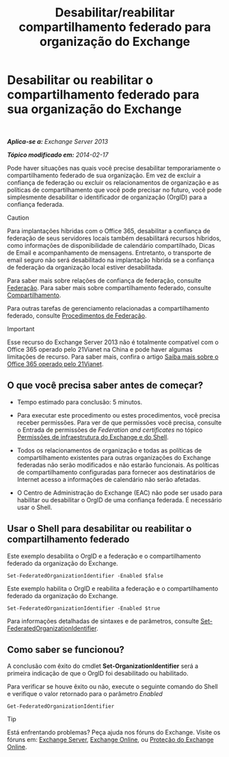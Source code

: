 ﻿---
title: 'Desabilitar/reabilitar compartilhamento federado para organização do Exchange'
TOCTitle: Desabilitar ou reabilitar o compartilhamento federado para sua organização do Exchange
ms:assetid: d36490d8-0268-47b9-a6d4-e56427f1b02e
ms:mtpsurl: https://technet.microsoft.com/pt-br/library/JJ657497(v=EXCHG.150)
ms:contentKeyID: 50486725
ms.date: 05/22/2018
mtps_version: v=EXCHG.150
ms.translationtype: MT
---

# Desabilitar ou reabilitar o compartilhamento federado para sua organização do Exchange

 

_**Aplica-se a:** Exchange Server 2013_

_**Tópico modificado em:** 2014-02-17_

Pode haver situações nas quais você precise desabilitar temporariamente o compartilhamento federado de sua organização. Em vez de excluir a confiança de federação ou excluir os relacionamentos de organização e as políticas de compartilhamento que você pode precisar no futuro, você pode simplesmente desabilitar o identificador de organização (OrgID) para a confiança federada.


> [!CAUTION]
> Para implantações híbridas com o Office 365, desabilitar a confiança de federação de seus servidores locais também desabilitará recursos híbridos, como informações de disponibilidade de calendário compartilhado, Dicas de Email e acompanhamento de mensagens. Entretanto, o transporte de email seguro não será desabilitado na implantação híbrida se a confiança de federação da organização local estiver desabilitada.



Para saber mais sobre relações de confiança de federação, consulte [Federação](federation-exchange-2013-help.md). Para saber mais sobre compartilhamento federado, consulte [Compartilhamento](sharing-exchange-2013-help.md).

Para outras tarefas de gerenciamento relacionadas a compartilhamento federado, consulte [Procedimentos de Federação](federation-procedures-exchange-2013-help.md).


> [!IMPORTANT]
> Esse recurso do Exchange Server 2013 não é totalmente compatível com o Office 365 operado pelo 21Vianet na China e pode haver algumas limitações de recurso. Para saber mais, confira o artigo <A href="https://go.microsoft.com/fwlink/?linkid=313640">Saiba mais sobre o Office 365 operado pelo 21Vianet</A>.



## O que você precisa saber antes de começar?

  - Tempo estimado para conclusão: 5 minutos.

  - Para executar este procedimento ou estes procedimentos, você precisa receber permissões. Para ver de que permissões você precisa, consulte o Entrada de permissões de *Federation and certificates* no tópico [Permissões de infraestrutura do Exchange e do Shell](exchange-and-shell-infrastructure-permissions-exchange-2013-help.md).

  - Todos os relacionamentos de organização e todas as políticas de compartilhamento existentes para outras organizações do Exchange federadas não serão modificados e não estarão funcionais. As políticas de compartilhamento configuradas para fornecer aos destinatários de Internet acesso a informações de calendário não serão afetadas.

  - O Centro de Administração do Exchange (EAC) não pode ser usado para habilitar ou desabilitar o OrgID de uma confiança federada. É necessário usar o Shell.

## Usar o Shell para desabilitar ou reabilitar o compartilhamento federado

Este exemplo desabilita o OrgID e a federação e o compartilhamento federado da organização do Exchange.

    Set-FederatedOrganizationIdentifier -Enabled $false

Este exemplo habilita o OrgID e reabilita a federação e o compartilhamento federado da organização do Exchange.

    Set-FederatedOrganizationIdentifier -Enabled $true

Para informações detalhadas de sintaxes e de parâmetros, consulte [Set-FederatedOrganizationIdentifier](https://technet.microsoft.com/pt-br/library/dd351037\(v=exchg.150\)).

## Como saber se funcionou?

A conclusão com êxito do cmdlet **Set-OrganizationIdentifier** será a primeira indicação de que o OrgID foi desabilitado ou habilitado.

Para verificar se houve êxito ou não, execute o seguinte comando do Shell e verifique o valor retornado para o parâmetro *Enabled*

    Get-FederatedOrganizationIdentifier


> [!TIP]
> Está enfrentando problemas? Peça ajuda nos fóruns do Exchange. Visite os fóruns em: <A href="https://go.microsoft.com/fwlink/p/?linkid=60612">Exchange Server</A>, <A href="https://go.microsoft.com/fwlink/p/?linkid=267542">Exchange Online</A>, ou <A href="https://go.microsoft.com/fwlink/p/?linkid=285351">Proteção do Exchange Online</A>.


